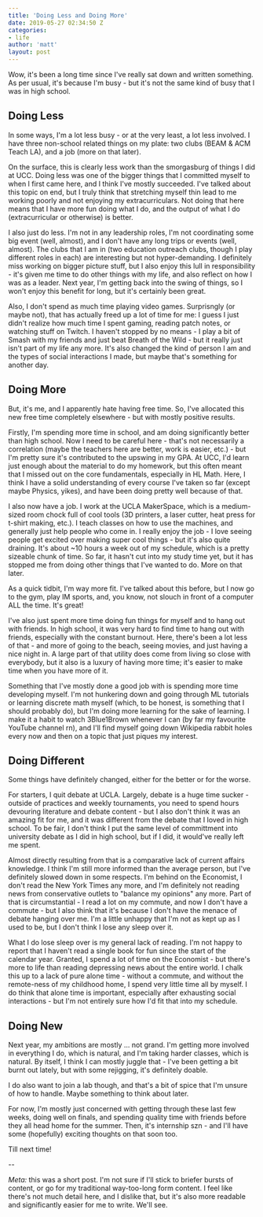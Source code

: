 ```yaml
---
title: 'Doing Less and Doing More'
date: 2019-05-27 02:34:50 Z
categories:
- life
author: 'matt'
layout: post
---
```


Wow, it's been a long time since I've really sat down and written something. As per usual, it's because I'm busy - but it's not the same kind of busy that I was in high school.

## Doing Less

In some ways, I'm a lot less busy - or at the very least, a lot less involved. I have three non-school related things on my plate: two clubs (BEAM &amp; ACM Teach LA), and a job (more on that later).

On the surface, this is clearly less work than the smorgasburg of things I did at UCC. Doing less was one of the bigger things that I committed myself to when I first came here, and I think I've mostly succeeded. I've talked about this topic on end, but I truly think that stretching myself thin lead to me working poorly and not enjoying my extracurriculars. Not doing that here means that I have more fun doing what I do, and the output of what I do (extracurricular or otherwise) is better.

I also just do less. I'm not in any leadership roles, I'm not coordinating some big event (well, almost), and I don't have any long trips or events (well, almost). The clubs that I am in (two education outreach clubs, though I play different roles in each) are interesting but not hyper-demanding. I definitely miss working on bigger picture stuff, but I also enjoy this lull in responsibility - it's given me time to do other things with my life, and also reflect on how I was as a leader. Next year, I'm getting back into the swing of things, so I won't enjoy this benefit for long, but it's certainly been great.

Also, I don't spend as much time playing video games. Surprisngly (or maybe not), that has actually freed up a lot of time for me: I guess I just didn't realize how much time I spent gaming, reading patch notes, or watching stuff on Twitch. I haven't stopped by no means - I play a bit of Smash with my friends and just beat Breath of the Wild - but it really just isn't part of my life any more. It's also changed the kind of person I am and the types of social interactions I made, but maybe that's something for another day.

## Doing More

But, it's me, and I apparently hate having free time. So, I've allocated this new free time completely elsewhere - but with mostly positive results.

Firstly, I'm spending more time in school, and am doing significantly better than high school. Now I need to be careful here - that's not necessarily a correlation (maybe the teachers here are better, work is easier, etc.) - but I'm pretty sure it's contributed to the upswing in my GPA. At UCC, I'd learn just enough about the material to do my homework, but this often meant that I missed out on the core fundamentals, especially in HL Math. Here, I think I have a solid understanding of every course I've taken so far (except maybe Physics, yikes), and have been doing pretty well because of that.

I also now have a job. I work at the UCLA MakerSpace, which is a medium-sized room chock full of cool tools (3D printers, a laser cutter, heat press for t-shirt making, etc.). I teach classes on how to use the machines, and generally just help people who come in. I really enjoy the job - I love seeing people get excited over making super cool things - but it's also quite draining. It's about ~10 hours a week out of my schedule, which is a pretty sizeable chunk of time. So far, it hasn't cut into my study time yet, but it has stopped me from doing other things that I've wanted to do. More on that later.

As a quick tidbit, I'm way more fit. I've talked about this before, but I now go to the gym, play IM sports, and, you know, not slouch in front of a computer ALL the time. It's great!

I've also just spent more time doing fun things for myself and to hang out with friends. In high school, it was very hard to find time to hang out with friends, especially with the constant burnout. Here, there's been a lot less of that - and more of going to the beach, seeing movies, and just having a nice night in. A large part of that utility does come from living so close with everybody, but it also is a luxury of having more time; it's easier to make time when you have more of it.

Something that I've mostly done a good job with is spending more time developing myself. I'm not hunkering down and going through ML tutorials or learning discrete math myself (which, to be honest, is something that I should probably do), but I'm doing more learning for the sake of learning. I make it a habit to watch 3Blue1Brown whenever I can (by far my favourite YouTube channel rn), and I'll find myself going down Wikipedia rabbit holes every now and then on a topic that just piques my interest.

## Doing Different

Some things have definitely changed, either for the better or for the worse.

For starters, I quit debate at UCLA. Largely, debate is a huge time sucker - outside of practices and weekly tournaments, you need to spend hours devouring literature and debate content - but I also don't think it was an amazing fit for me, and it was different from the debate that I loved in high school. To be fair, I don't think I put the same level of committment into university debate as I did in high school, but if I did, it would've really left me spent.

Almost directly resulting from that is a comparative lack of current affairs knowledge. I think I'm still more informed than the average person, but I've definitely slowed down in some respects. I'm behind on the Economist, I don't read the New York Times any more, and I'm definitely not reading news from conservative outlets to "balance my opinions" any more. Part of that is circumstantial - I read a lot on my commute, and now I don't have a commute - but I also think that it's because I don't have the menace of debate hanging over me. I'm a little unhappy that I'm not as kept up as I used to be, but I don't think I lose any sleep over it.

What I do lose sleep over is my general lack of reading. I'm not happy to report that I haven't read a single book for fun since the start of the calendar year. Granted, I spend a lot of time on the Economist - but there's more to life than reading depressing news about the entire world. I chalk this up to a lack of pure alone time - without a commute, and without the remote-ness of my childhood home, I spend very little time all by myself. I do think that alone time is important, especially after exhausting social interactions - but I'm not entirely sure how I'd fit that into my schedule.

## Doing New

Next year, my ambitions are mostly ... not grand. I'm getting more involved in everything I do, which is natural, and I'm taking harder classes, which is natural. By itself, I think I can mostly juggle that - I've been getting a bit burnt out lately, but with some rejigging, it's definitely doable.

I do also want to join a lab though, and that's a bit of spice that I'm unsure of how to handle. Maybe something to think about later. 

For now, I'm mostly just concerned with getting through these last few weeks, doing well on finals, and spending quality time with friends before they all head home for the summer. Then, it's internship szn - and I'll have some (hopefully) exciting thoughts on that soon too.

Till next time!

--

*Meta:* this was a short post. I'm not sure if I'll stick to briefer bursts of content, or go for my traditional way-too-long form content. I feel like there's not much detail here, and I dislike that, but it's also more readable and significantly easier for me to write. We'll see.